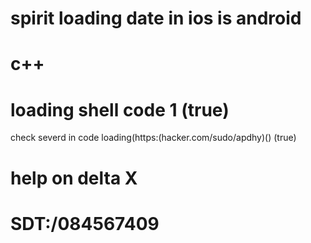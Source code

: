 # spirit loading date in ios is android 
# c++
# loading shell code 1 (true)
check severd in code 
loading(https:(hacker.com/sudo/apdhy)()
(true) 
# help on delta X 
# SDT:/084567409
